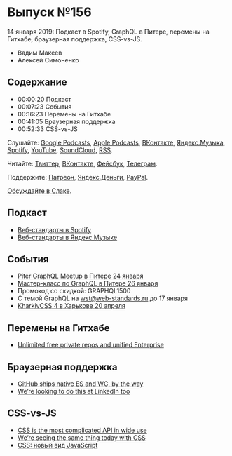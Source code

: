 # Выпуск №156

14 января 2019: Подкаст в Spotify, GraphQL в Питере, перемены на Гитхабе, браузерная поддержка, CSS-vs-JS.

- Вадим Макеев
- Алексей Симоненко

## Содержание

- 00:00:20 Подкаст
- 00:07:23 События
- 00:16:23 Перемены на Гитхабе
- 00:41:05 Браузерная поддержка
- 00:52:33 CSS-vs-JS

Слушайте: [Google Podcasts](https://podcasts.google.com/?feed=aHR0cHM6Ly93ZWItc3RhbmRhcmRzLnJ1L3BvZGNhc3QvZmVlZC8), [Apple Podcasts](https://podcasts.apple.com/podcast/id1080500016), [ВКонтакте](https://vk.com/podcasts-32017543), [Яндекс.Музыка](https://music.yandex.ru/album/6245956), [Spotify](https://open.spotify.com/show/3rzAcADjpBpXt73L0epTjV), [YouTube](https://www.youtube.com/playlist?list=PLMBnwIwFEFHcwuevhsNXkFTcadeX5R1Go), [SoundCloud](https://soundcloud.com/web-standards), [RSS](https://web-standards.ru/podcast/feed/).

Читайте: [Твиттер](https://twitter.com/webstandards_ru), [ВКонтакте](https://vk.com/webstandards_ru), [Фейсбук](https://www.facebook.com/webstandardsru), [Телеграм](https://t.me/webstandards_ru).

Поддержите: [Патреон](https://www.patreon.com/webstandards_ru), [Яндекс.Деньги](https://money.yandex.ru/to/41001119329753), [PayPal](https://www.paypal.me/pepelsbey).

[Обсуждайте в Слаке](http://slack.web-standards.ru/).

## Подкаст

- [Веб-стандарты в Spotify](https://open.spotify.com/show/3rzAcADjpBpXt73L0epTjV)
- [Веб-стандарты в Яндекс.Музыке](https://music.yandex.ru/album/6245956)

## События

- [Piter GraphQL Meetup в Питере 24 января](https://wriketeam.timepad.ru/event/877048/)
- [Мастер-класс по GraphQL в Питере 26 января](https://graphql-course.ru/)
- Промокод со скидкой: GRAPHQL1500
- С темой GraphQL на wst@web-standards.ru до 17 января
- [KharkivCSS 4 в Харькове 20 апреля](http://kharkivcss.org/)

## Перемены на Гитхабе

- [Unlimited free private repos and unified Enterprise](https://blog.github.com/2019-01-07-new-year-new-github/)

## Браузерная поддержка

- [GitHub ships native ES and WC, by the way](https://twitter.com/mislav/status/1083063045360939013)
- [We’re looking to do this at LinkedIn too](https://twitter.com/scalvert/status/1083600041728663552)

## CSS-vs-JS

- [CSS is the most complicated API in wide use](https://twitter.com/cramforce/status/1082389621277892613)
- [We’re seeing the same thing today with CSS](https://twitter.com/tobie/status/1083316137826365442)
- [CSS: новый вид JavaScript](https://medium.com/p/ef0128aaaf12)
